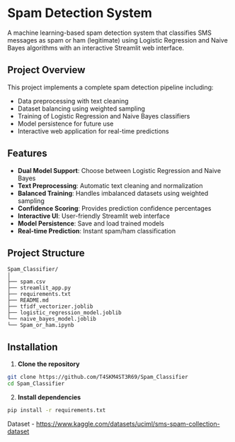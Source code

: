 #  Spam Detection System

A machine learning-based spam detection system that classifies SMS messages as spam or ham (legitimate) using Logistic Regression and Naive Bayes algorithms with an interactive Streamlit web interface.

##  Project Overview

This project implements a complete spam detection pipeline including:

- Data preprocessing with text cleaning
- Dataset balancing using weighted sampling
- Training of Logistic Regression and Naive Bayes classifiers
- Model persistence for future use
- Interactive web application for real-time predictions


## Features

- **Dual Model Support**: Choose between Logistic Regression and Naive Bayes
- **Text Preprocessing**: Automatic text cleaning and normalization
- **Balanced Training**: Handles imbalanced datasets using weighted sampling
- **Confidence Scoring**: Provides prediction confidence percentages
- **Interactive UI**: User-friendly Streamlit web interface
- **Model Persistence**: Save and load trained models
- **Real-time Prediction**: Instant spam/ham classification


## Project Structure

```
Spam_Classifier/
│
├── spam.csv                         
├── streamlit_app.py    
├── requirements.txt              
├── README.md                         
├── tfidf_vectorizer.joblib
├── logistic_regression_model.joblib
└── naive_bayes_model.joblib
└── Spam_or_ham.ipynb
```


##  Installation

1. **Clone the repository**

```bash
git clone https://github.com/T4SKM4ST3R69/Spam_Classifier
cd Spam_Classifier
```

2. **Install dependencies**

```bash
pip install -r requirements.txt
```

Dataset - https://www.kaggle.com/datasets/uciml/sms-spam-collection-dataset


